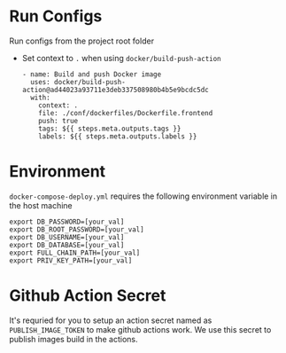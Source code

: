 # Run Configs

Run configs from the project root folder

- Set context to `.` when using `docker/build-push-action`

  ```
  - name: Build and push Docker image
    uses: docker/build-push-action@ad44023a93711e3deb337508980b4b5e9bcdc5dc
    with:
      context: .
      file: ./conf/dockerfiles/Dockerfile.frontend
      push: true
      tags: ${{ steps.meta.outputs.tags }}
      labels: ${{ steps.meta.outputs.labels }}
  ```

# Environment

`docker-compose-deploy.yml` requires the following environment variable in the host machine

```
export DB_PASSWORD=[your_val]
export DB_ROOT_PASSWORD=[your_val]
export DB_USERNAME=[your_val]
export DB_DATABASE=[your_val]
export FULL_CHAIN_PATH=[your_val]
export PRIV_KEY_PATH=[your_val]
```

# Github Action Secret

It's requried for you to setup an action secret named as `PUBLISH_IMAGE_TOKEN` to
make github actions work. We use this secret to publish images build in the actions.
